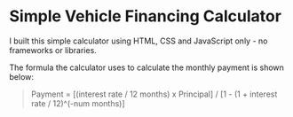# Simple Vehicle Financing Calculator

I built this simple calculator using HTML, CSS and JavaScript only - no frameworks or libraries.

The formula the calculator uses to calculate the monthly payment is shown below:

>Payment = [(interest rate / 12 months) x Principal] / [1 - (1 + interest rate / 12)^(-num months)]